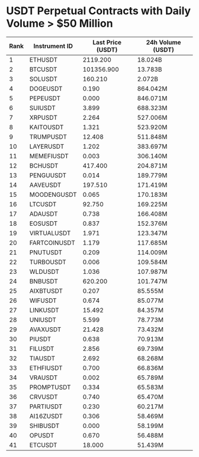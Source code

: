 # USDT Perpetual Contracts with Daily Volume > $50 Million

| Rank | Instrument ID | Last Price (USDT) | 24h Volume (USDT) |
|------|---------------|-------------------|-------------------|
| 1 | ETHUSDT | 2119.200 | 18.024B |
| 2 | BTCUSDT | 101356.900 | 13.783B |
| 3 | SOLUSDT | 160.210 | 2.072B |
| 4 | DOGEUSDT | 0.190 | 864.042M |
| 5 | PEPEUSDT | 0.000 | 846.071M |
| 6 | SUIUSDT | 3.899 | 688.323M |
| 7 | XRPUSDT | 2.264 | 527.006M |
| 8 | KAITOUSDT | 1.321 | 523.920M |
| 9 | TRUMPUSDT | 12.408 | 511.848M |
| 10 | LAYERUSDT | 1.202 | 383.697M |
| 11 | MEMEFIUSDT | 0.003 | 306.140M |
| 12 | BCHUSDT | 417.400 | 204.871M |
| 13 | PENGUUSDT | 0.014 | 189.779M |
| 14 | AAVEUSDT | 197.510 | 171.419M |
| 15 | MOODENGUSDT | 0.065 | 170.183M |
| 16 | LTCUSDT | 92.750 | 169.225M |
| 17 | ADAUSDT | 0.738 | 166.408M |
| 18 | EOSUSDT | 0.837 | 152.376M |
| 19 | VIRTUALUSDT | 1.971 | 123.347M |
| 20 | FARTCOINUSDT | 1.179 | 117.685M |
| 21 | PNUTUSDT | 0.209 | 114.009M |
| 22 | TURBOUSDT | 0.006 | 109.584M |
| 23 | WLDUSDT | 1.036 | 107.987M |
| 24 | BNBUSDT | 620.200 | 101.747M |
| 25 | AIXBTUSDT | 0.207 | 85.555M |
| 26 | WIFUSDT | 0.674 | 85.077M |
| 27 | LINKUSDT | 15.492 | 84.357M |
| 28 | UNIUSDT | 5.599 | 78.773M |
| 29 | AVAXUSDT | 21.428 | 73.432M |
| 30 | PIUSDT | 0.638 | 70.913M |
| 31 | FILUSDT | 2.856 | 69.739M |
| 32 | TIAUSDT | 2.692 | 68.268M |
| 33 | ETHFIUSDT | 0.700 | 66.836M |
| 34 | VRAUSDT | 0.002 | 65.789M |
| 35 | PROMPTUSDT | 0.334 | 65.583M |
| 36 | CRVUSDT | 0.740 | 65.470M |
| 37 | PARTIUSDT | 0.230 | 60.217M |
| 38 | AI16ZUSDT | 0.306 | 58.469M |
| 39 | SHIBUSDT | 0.000 | 58.199M |
| 40 | OPUSDT | 0.670 | 56.488M |
| 41 | ETCUSDT | 18.000 | 51.439M |

